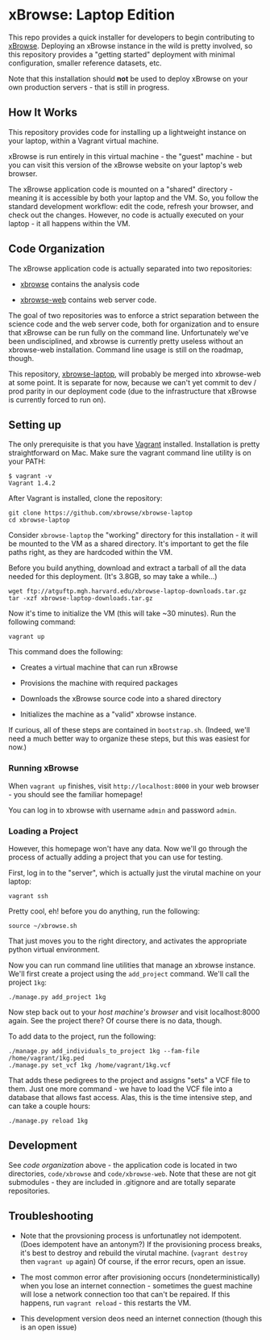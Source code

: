xBrowse: Laptop Edition
=======================

This repo provides a quick installer for developers to begin contributing to [xBrowse](https://atgu.mgh.harvard.edu/xbrowse). 
Deploying an xBrowse instance in the wild is pretty involved, 
so this repository provides a "getting started" deployment with minimal configuration, smaller reference datasets, etc. 

Note that this installation should **not** be used to deploy xBrowse on your own production servers - that is still in progress. 

## How It Works 

This repository provides code for installing up a lightweight instance 
on your laptop, within a Vagrant virtual machine. 

xBrowse is run entirely in this virtual machine - the "guest" machine - 
but you can visit this version of the xBrowse website on your laptop's web browser. 

The xBrowse application code is mounted on a "shared" directory - meaning it is accessible by both your laptop and the VM. 
So, you follow the standard development workflow: edit the code, refresh your browser, and check out the changes. 
However, no code is actually executed on your laptop - it all happens within the VM. 

## Code Organization

The xBrowse application code is actually separated into two repositories: 

- [xbrowse](https://github.com/xbrowse/xbrowse) contains the analysis code

- [xbrowse-web](https://github.com/xbrowse/xbrowse-web) contains web server code. 

The goal of two repositories was to enforce a strict separation between the science code and the web server code, 
both for organization and to ensure that xBrowse can be run fully on the command line. 
Unfortunately we've been undisciplined, and xbrowse is currently pretty useless without an xbrowse-web installation. 
Command line usage is still on the roadmap, though. 

This repository, [xbrowse-laptop](https://github.com/xbrowse/xbrowse-laptop), will probably be merged into xbrowse-web at some point. 
It is separate for now, because we can't yet commit to dev / prod parity in our deployment code (due to the infrastructure that xBrowse is currently forced to run on).

## Setting up 

The only prerequisite is that you have [Vagrant](http://vagrantup.com) installed. 
Installation is pretty straightforward on Mac. Make sure the vagrant command line utility is on your PATH: 

	$ vagrant -v
	Vagrant 1.4.2

After Vagrant is installed, clone the repository: 

	git clone https://github.com/xbrowse/xbrowse-laptop
	cd xbrowse-laptop

Consider `xbrowse-laptop` the "working" directory for this installation - 
it will be mounted to the VM as a shared directory. 
It's important to get the file paths right, as they are hardcoded within the VM. 

Before you build anything, download and extract a tarball of all the data needed for this deployment. 
(It's 3.8GB, so may take a while...)

	wget ftp://atguftp.mgh.harvard.edu/xbrowse-laptop-downloads.tar.gz
	tar -xzf xbrowse-laptop-downloads.tar.gz

Now it's time to initialize the VM (this will take ~30 minutes). 
Run the following command: 

	vagrant up

This command does the following: 

- Creates a virtual machine that can run xBrowse

- Provisions the machine with required packages

- Downloads the xBrowse source code into a shared directory

- Initializes the machine as a "valid" xbrowse instance. 

If curious, all of these steps are contained in `bootstrap.sh`. 
(Indeed, we'll need a much better way to organize these steps, but this was easiest for now.)

### Running xBrowse

When `vagrant up` finishes, visit `http://localhost:8000` in your web browser - you should see the familiar homepage! 

You can log in to xbrowse with username `admin` and password `admin`. 

### Loading a Project

However, this homepage won't have any data. 
Now we'll go through the process of actually adding a project that you can use for testing. 

First, log in to the "server", which is actually just the virutal machine on your laptop: 

	vagrant ssh

Pretty cool, eh! before you do anything, run the following: 

	source ~/xbrowse.sh

That just moves you to the right directory, and activates the appropriate python virtual environment. 

Now you can run command line utilities that manage an xbrowse instance. 
We'll first create a project using the `add_project` command. We'll call the project `1kg`: 

	./manage.py add_project 1kg

Now step back out to your *host machine's browser* and visit localhost:8000 again. See the project there? 
Of course there is no data, though. 

To add data to the project, run the following: 

	./manage.py add_individuals_to_project 1kg --fam-file /home/vagrant/1kg.ped
	./manage.py set_vcf 1kg /home/vagrant/1kg.vcf 

That adds these pedigrees to the project and assigns "sets" a VCF file to them. 
Just one more command - we have to load the VCF file into a database that allows fast access. 
Alas, this is the time intensive step, and can take a couple hours: 

	./manage.py reload 1kg 

## Development

See *code organization* above - the application code is located in two directories, `code/xbrowse` and `code/xbrowse-web`. 
Note that these are not git submodules - they are included in .gitignore and are totally separate repositories. 

## Troubleshooting

- Note that the provsioning process is unfortunatley not idempotent. (Does idempotent have an antonym?)
If the provisioning process breaks, it's  best to destroy and rebuild the virutal machine. (`vagrant destroy` then `vagrant up` again) 
Of course, if the error recurs, open an issue. 

- The most common error after provisioning occurs (nondeterministically) when you lose an internet connection - sometimes the guest machine will lose a network connection too that can't be repaired. If this happens, run `vagrant reload` - this restarts the VM. 

- This development version deos need an internet connection (though this is an open issue)
